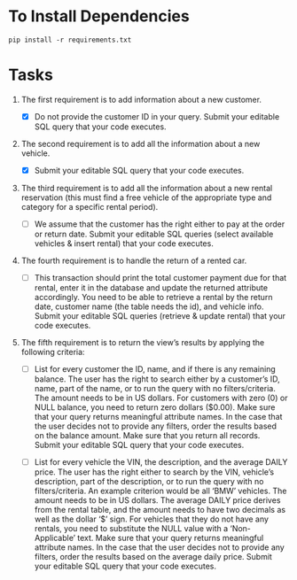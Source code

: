 # To Install Dependencies
`pip install -r requirements.txt`


# Tasks

1. The first requirement is to add information about a new customer. 
	- [x] Do not provide the customer ID in your query. Submit your editable SQL query that your code executes.


2. The second requirement is to add all the information about a new vehicle.
	- [x] Submit your editable SQL query that your code executes.

3. The third requirement is to add all the information about a new rental reservation (this must find a free vehicle of the appropriate type and category for a specific rental period).
	- [ ]  We assume that the customer has the right either to pay at the order or return date. Submit your editable SQL queries (select available vehicles & insert rental) that your code executes. 


4. The fourth requirement is to handle the return of a rented car.
	- [ ]  This transaction should print the total customer payment due for that rental, enter it in the database and update the returned attribute accordingly. You need to be able to retrieve a rental by the return date, customer name (the table needs the id), and vehicle info. Submit your editable SQL queries (retrieve & update rental) that your code executes.

5. The fifth requirement is to return the view’s results by applying the following criteria:

	- [ ] List for every customer the ID, name, and if there is any remaining balance. The user has the right to search either by a customer’s ID, name, part of the name, or to run the query with no filters/criteria. The amount needs to be in US dollars. For customers with zero (0) or NULL balance, you need to return zero dollars ($0.00). Make sure that your query returns meaningful attribute names. In the case that the user decides not to provide any filters, order the results based on the balance amount. Make sure that you return all records. Submit your editable SQL query that your code executes. 

	- [ ] List for every vehicle the VIN, the description, and the average DAILY price. The user has the right either to search by the VIN, vehicle’s description, part of the description, or to run the query with no filters/criteria. An example criterion would be all ‘BMW’ vehicles. The amount needs to be in US dollars. The average DAILY price derives from the rental table, and the amount needs to have two decimals as well as the dollar ‘$’ sign. For vehicles that they do not have any rentals, you need to substitute the NULL value with a ‘Non-Applicable’ text. Make sure that your query returns meaningful attribute names. In the case that the user decides not to provide any filters, order the results based on the average daily price. Submit your editable SQL query that your code executes.